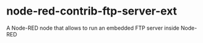 # node-red-contrib-ftp-server-ext
A Node-RED node that allows to run an embedded FTP server inside Node-RED 
